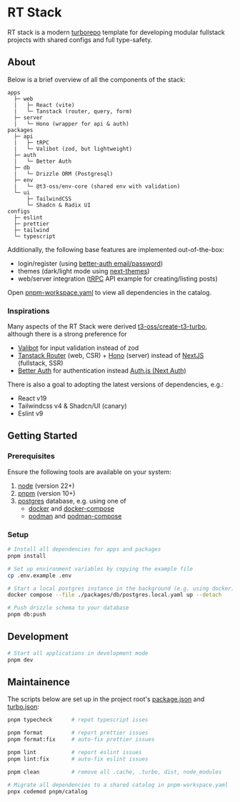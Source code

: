 # RT Stack 

RT stack is a modern [turborepo](https://turbo.build/repo/docs) template for developing modular fullstack projects with shared configs and full type-safety.

## About

Below is a brief overview of all the components of the stack:

```
apps
  ├─ web
  |   ├─ React (vite)
  |   └─ Tanstack (router, query, form)
  ├─ server
  |   └─ Hono (wrapper for api & auth)
packages
  ├─ api
  |   ├─ tRPC
  |   └─ Valibot (zod, but lightweight)
  ├─ auth
  |   └─ Better Auth
  ├─ db
  |   └─ Drizzle ORM (Postgresql)
  ├─ env
  |   └─ @t3-oss/env-core (shared env with validation)
  └─ ui
      ├─ TailwindCSS
      └─ Shadcn & Radix UI
configs
  ├─ eslint
  ├─ prettier
  ├─ tailwind
  └─ typescript
```

Additionally, the following base features are implemented out-of-the-box:
- login/register (using [better-auth email/password](https://www.better-auth.com/docs/authentication/email-password))
- themes (dark/light mode using [next-themes](github.com/pacocoursey/next-themes))
- web/server integration ([tRPC](https://trpc.io/docs/quickstart) API example for creating/listing posts)

Open [pnpm-workspace.yaml](pnpm-workspace.yaml) to view all dependencies in the catalog.

### Inspirations

Many aspects of the RT Stack were derived [t3-oss/create-t3-turbo](https://github.com/t3-oss/create-t3-turbo), although there is a strong preference for
- [Valibot](https://valibot.dev) for input validation instead of zod
- [Tanstack Router](https://tanstack.com/router/latest) (web, CSR) + [Hono](https://hono.dev) (server) instead of [NextJS](https://nextjs.org) (fullstack, SSR)
- [Better Auth](https://www.better-auth.com) for authentication instead [Auth.js (Next Auth)](https://authjs.dev)

There is also a goal to adopting the latest versions of dependencies, e.g.:
- React v19
- Tailwindcss v4 & Shadcn/UI (canary)
- Eslint v9

## Getting Started

### Prerequisites

Ensure the following tools are available on your system:
1. [node](https://nodejs.org/en/download) (version 22+)
1. [pnpm](https://pnpm.io/installation) (version 10+)
1. [postgres](https://www.postgresql.org) database, e.g. using one of
    - [docker](https://docs.docker.com/engine/install) and [docker-compose](https://docs.docker.com/compose)
    - [podman](https://podman.io/docs/installation) and [podman-compose](https://github.com/containers/podman-compose)

### Setup

```sh
# Install all dependencies for apps and packages
pnpm install

# Set up environment variables by copying the example file
cp .env.example .env

# Start a local postgres instance in the background (e.g. using docker)
docker compose --file ./packages/db/postgres.local.yaml up --detach

# Push drizzle schema to your database
pnpm db:push
```

## Development

```sh
# Start all applications in development mode
pnpm dev
```

## Maintainence

The scripts below are set up in the project root's [package.json](package.json) and [turbo.json](turbo.json):

```sh
pnpm typecheck      # repot typescript isses

pnpm format         # report prettier issues
pnpm format:fix     # auto-fix prettier issues

pnpm lint           # report eslint issues
pnpm lint:fix       # auto-fix eslint issues

pnpm clean          # remove all .cache, .turbo, dist, node_modules

# Migrate all dependencies to a shared catalog in pnpm-workspace.yaml
pnpx codemod pnpm/catalog
```
